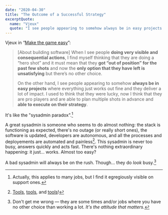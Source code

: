 ```yaml
---
date: "2020-04-30"
title: "The Outcome of a Successful Strategy"
excerptQuote:
  name: "Vjeux"
  quote: "I see people appearing to somehow always be in easy projects where everything just works out fine and they deliver a lot of impact. I used to think that they were lucky, now I think that they are pro players and are able to plan multiple shots in advance and able to execute on their strategy."
---
```


Vjeux in “[Make the game easy](https://blog.vjeux.com/2020/analysis/make-the-game-easy.html)”:

> [About building software] When I see people **doing very visible and consequential actions**, I find myself thinking that they are doing a “hero shot” and it must mean that they **got “out of position” for the past few shots** and now the **only option that they have left is unsatisfying** but there’s no other choice.
>
> On the other hand, I see people appearing to somehow **always be in easy projects** where everything just works out fine and they deliver a lot of impact. I used to think that they were lucky, now I think that they are pro players and are able to plan multiple shots in advance and **able to execute on their strategy**.

It's like the "sysadmin paradox".[^1]

A great sysadmin is someone who seems to do almost nothing: the stack is functioning as expected, there's no outage (or really short ones), the software is updated, developers are autonomous, and all the processes and deployements are automated and painless[^2]. This sysadmin is never too busy, answers quickly and acts fast. There's nothing extraordinary happening: it just… works. Almost too easy?

A bad sysadmin will always be on the rush. Though… they do _look_ busy.[^3]


[^1]: Actually, this applies to many jobs, but I find it egregiously visible on support ones.
[^2]: [Tools](https://matthieuoger.com/2020/02/tools-as-superpowers/), [tools](https://matthieuoger.com/2018/12/tools/), and [tools](https://matthieuoger.com/2020/04/systemic-actions-automation/)!
[^3]: Don't get me wrong — they are some times and/or jobs where you have no other choice than working a lot. _It's the attitude that matters._
